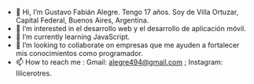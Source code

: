 - 👋 Hi, I’m  Gustavo Fabián Alegre. Tengo 17 años. Soy de Villa Ortuzar, Capital Federal, Buenos Aires, Argentina.
- 👀 I’m interested in  el desarrollo web  y el desarrollo de aplicación móvil.
- 🌱 I’m currently learning  JavaScript.
- 💞️ I’m looking to collaborate on empresas que me ayuden a fortalecer mis conocimientos como programador.
- 📫 How to reach me :  Gmail: alegre494@gmail.com   ;  Instagram: lilicerotres.
